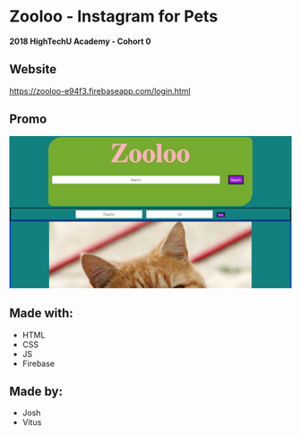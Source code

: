 # Zooloo - Instagram for Pets

**2018 HighTechU Academy - Cohort 0** 

## Website

https://zooloo-e94f3.firebaseapp.com/login.html

## Promo

![Promo of Website](promo.png)

## Made with:

* HTML
* CSS
* JS
* Firebase

## Made by:

* Josh
* Vitus

